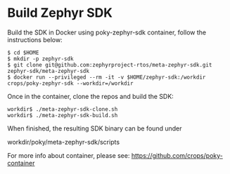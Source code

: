 # Build Zephyr SDK


Build the SDK in Docker using poky-zephyr-sdk container, follow the instructions below:

```
$ cd $HOME
$ mkdir -p zephyr-sdk
$ git clone git@github.com:zephyrproject-rtos/meta-zephyr-sdk.git zephyr-sdk/meta-zephyr-sdk
$ docker run --privileged --rm -it -v $HOME/zephyr-sdk:/workdir crops/poky-zephyr-sdk --workdir=/workdir
```

Once in the container, clone the repos and build the SDK:

```
workdir$ ./meta-zephyr-sdk-clone.sh
workdir$ ./meta-zephyr-sdk-build.sh
```

When finished, the resulting SDK binary can be found under

 workdir/poky/meta-zephyr-sdk/scripts

For more info about container, please see: https://github.com/crops/poky-container

